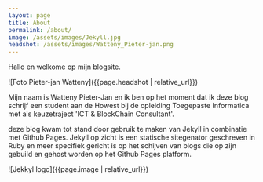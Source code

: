 ```yaml
---
layout: page
title: About
permalink: /about/
image: /assets/images/Jekyll.jpg
headshot: /assets/images/Watteny_Pieter-jan.png
---
```


Hallo en welkome op mijn blogsite.

![Foto Pieter-jan Watteny]({{page.headshot | relative_url}})

Mijn naam is Watteny Pieter-Jan en ik ben op het moment dat ik deze blog schrijf een student aan de Howest bij de opleiding Toegepaste Informatica met als keuzetraject 'ICT & BlockChain Consultant'. 

deze blog kwam tot stand door gebruik te maken van Jekyll in combinatie met Github Pages. Jekyll op zicht is een statische sitegenator geschreven in Ruby en meer specifiek gericht is op het schijven van blogs die op zijn gebuild en gehost worden op het Github Pages platform.

![Jekkyl logo]({{page.image | relative_url}})
